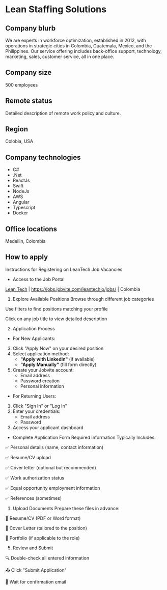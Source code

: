 # Lean Staffing Solutions

## Company blurb
We are experts in workforce optimization, established in 2012, with operations in strategic cities in Colombia, Guatemala, Mexico, and the Philippines. Our service offering includes back-office support, technology, marketing, sales, customer service, all in one place.

## Company size

500 employees

## Remote status

Detailed description of remote work policy and culture.

## Region

Colobia, USA

## Company technologies

- C#
- .Net
- ReactJs
- Swift
- NodeJs
- AWS
- Angular
- Typescript
- Docker
 

## Office locations

Medellin, Colombia

## How to apply

Instructions for Registering on LeanTech Job Vacancies

- Access to the Job Portal

[Lean Tech](/company-profiles/leantech.md) | https://jobs.jobvite.com/leantechio/jobs/ | Colombia

1. Explore Available Positions
Browse through different job categories

Use filters to find positions matching your profile

Click on any job title to view detailed description

2. Application Process
- For New Applicants:

3. Click "Apply Now" on your desired position
4. Select application method:
   - **"Apply with LinkedIn"** (if available)
   - **"Apply Manually"** (fill form directly)
5. Create your Jobvite account:
   - Email address
   - Password creation
   - Personal information

- For Returning Users:

1. Click "Sign In" or "Log In"
2. Enter your credentials:
   - Email address
   - Password
3. Access your applicant dashboard

- Complete Application Form
Required Information Typically Includes:

✅ Personal details (name, contact information)

✅ Resume/CV upload

✅ Cover letter (optional but recommended)

✅ Work authorization status

✅ Equal opportunity employment information

✅ References (sometimes)

1. Upload Documents
Prepare these files in advance:

📄 Resume/CV (PDF or Word format)

📄 Cover Letter (tailored to the position)

📄 Portfolio (if applicable to the role)

5. Review and Submit

🔍 Double-check all entered information

📤 Click "Submit Application"

📧 Wait for confirmation email
